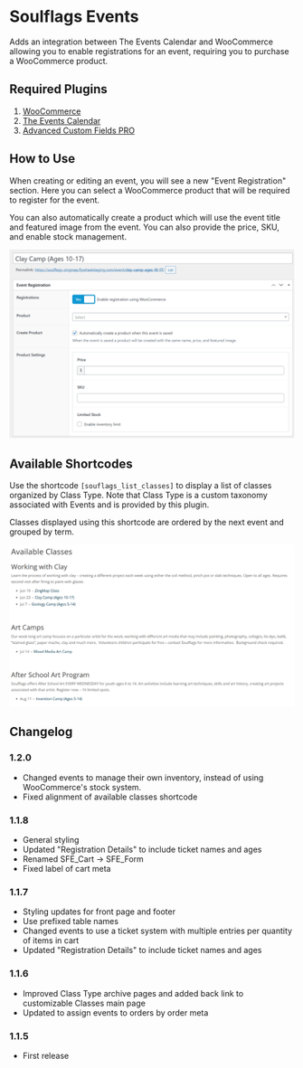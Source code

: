 # Soulflags Events

Adds an integration between The Events Calendar and WooCommerce allowing you to enable registrations for an event, requiring you to purchase a WooCommerce product.

## Required Plugins

1. [WooCommerce](https://wordpress.org/plugins/woocommerce/)
2. [The Events Calendar](https://wordpress.org/plugins/the-events-calendar/)
3. [Advanced Custom Fields PRO](https://www.advancedcustomfields.com/pro/)

## How to Use

When creating or editing an event, you will see a new "Event Registration" section. Here you can select a WooCommerce product that will be required to register for the event.

You can also automatically create a product which will use the event title and featured image from the event. You can also provide the price, SKU, and enable stock management.

![Event Registration Form with Create Product option selected](screenshot-1.png)

## Available Shortcodes

Use the shortcode `[souflags_list_classes]` to display a list of classes organized by Class Type.
Note that Class Type is a custom taxonomy associated with Events and is provided by this plugin.

Classes displayed using this shortcode are ordered by the next event and grouped by term.

![Events grouped by Class Type and sorted by Start Date using the shortcode](screenshot-2.png)

## Changelog

### 1.2.0
- Changed events to manage their own inventory, instead of using WooCommerce's stock system.
- Fixed alignment of available classes shortcode

### 1.1.8
- General styling
- Updated "Registration Details" to include ticket names and ages
- Renamed SFE_Cart -> SFE_Form
- Fixed label of cart meta

### 1.1.7
- Styling updates for front page and footer
- Use prefixed table names
- Changed events to use a ticket system with multiple entries per quantity of items in cart
- Updated "Registration Details" to include ticket names and ages

### 1.1.6
- Improved Class Type archive pages and added back link to customizable Classes main page
- Updated to assign events to orders by order meta

### 1.1.5
- First release